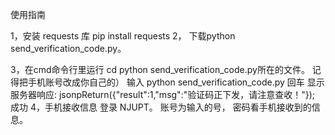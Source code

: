 使用指南

1，安装 requests 库 
    pip install requests
2， 下载python send_verification_code.py。
  
3，在cmd命令行里运行
   cd python send_verification_code.py所在的文件。
         记得把手机账号改成你自己的）
   输入  python send_verification_code.py
   回车
   显示  服务器响应: jsonpReturn({"result":1,"msg":"验证码正下发，请注意查收！"});
   成功
4，手机接收信息 登录 NJUPT。 账号为输入的号， 密码看手机接收到的信息。
   
